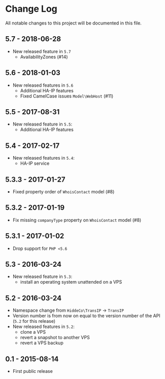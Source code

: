 # Change Log
All notable changes to this project will be documented in this file.

## 5.7 - 2018-06-28
- New released feature in `5.7`
    - AvailabilityZones (#14)

## 5.6 - 2018-01-03
- New released features in `5.6`
    - Additional HA-IP features
    - Fixed CamelCase issues `Model\WebHost` (#11)

## 5.5 - 2017-08-31
- New released feature in `5.5`:
    - Additional HA-IP features

## 5.4 - 2017-02-17
- New released features in `5.4`:
    - HA-IP service

## 5.3.3 - 2017-01-27
- Fixed property order of `WhoisContact` model (#8)

## 5.3.2 - 2017-01-19
- Fix missing `companyType` property on `WhoisContact` model (#8)

## 5.3.1 - 2017-01-02
- Drop support for `PHP <5.6`

## 5.3 - 2016-03-24
- New released feature in `5.3`:
    - install an operating system unattended on a VPS

## 5.2 - 2016-03-24
- Namespace change from `HiddeCo\TransIP` -> `TransIP`
- Version number is from now on equal to the version number of the API (`5.2` for this release)
- New released features in `5.2`:
    - clone a VPS
    - revert a snapshot to another VPS
    - revert a VPS backup

## 0.1 - 2015-08-14
- First public release

